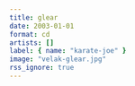 ```yaml
---
title: glear
date: 2003-01-01
format: cd
artists: []
label: { name: "karate-joe" }
image: "velak-glear.jpg"
rss_ignore: true
---
```

